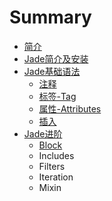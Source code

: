 # Summary

* [简介](README.md)
* [Jade简介及安装](chapter/README.md)
* [Jade基础语法](jade/README.md)
   * [注释](jade/comment.md)
   * [标签-Tag](jade/biao_qian_tag.md)
   * [属性-Attributes](attributes.md)
   * [插入](jade/cha_ru.md)
* [Jade进阶](advance.md)
   * [Block](block.md)
   * Includes
   * Filters
   * Iteration
   * Mixin


